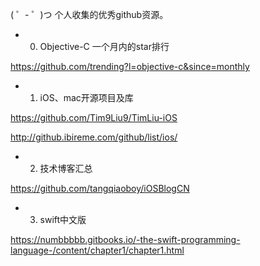 ( ゜- ゜)つ    个人收集的优秀github资源。

* 0. Objective-C 一个月内的star排行

https://github.com/trending?l=objective-c&since=monthly

* 1. iOS、mac开源项目及库

https://github.com/Tim9Liu9/TimLiu-iOS

http://github.ibireme.com/github/list/ios/

* 2. 技术博客汇总

https://github.com/tangqiaoboy/iOSBlogCN

* 3. swift中文版

 https://numbbbbb.gitbooks.io/-the-swift-programming-language-/content/chapter1/chapter1.html


